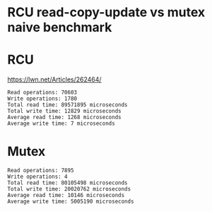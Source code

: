 # RCU read-copy-update vs mutex naive benchmark

# RCU

https://lwn.net/Articles/262464/

```
Read operations: 70603
Write operations: 1780
Total read time: 89571895 microseconds
Total write time: 12829 microseconds
Average read time: 1268 microseconds
Average write time: 7 microseconds
```

# Mutex

```
Read operations: 7895
Write operations: 4
Total read time: 80105498 microseconds
Total write time: 20020762 microseconds
Average read time: 10146 microseconds
Average write time: 5005190 microseconds
```